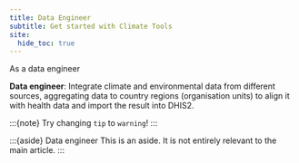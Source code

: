 ```yaml
---
title: Data Engineer
subtitle: Get started with Climate Tools
site:
  hide_toc: true
---
```


As a data engineer

**Data engineer**: Integrate climate and environmental data from different sources, aggregating data to country regions (organisation units) to align it with health data and import the result into DHIS2.

:::{note}
Try changing `tip` to `warning`!
:::

:::{aside} Data engineer
This is an aside. It is not entirely relevant to the main article.
:::
